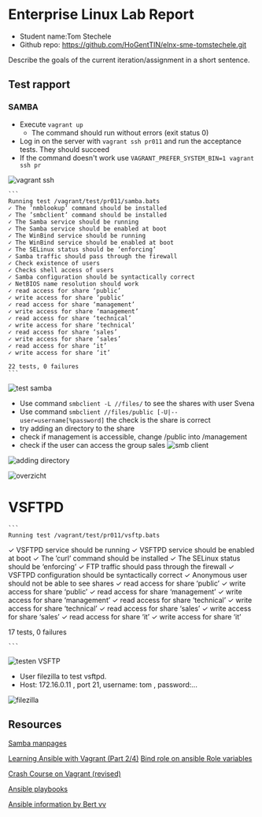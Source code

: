 # Enterprise Linux Lab Report

- Student name:Tom Stechele
- Github repo: <https://github.com/HoGentTIN/elnx-sme-tomstechele.git>

Describe the goals of the current iteration/assignment in a short sentence.



## Test rapport

### SAMBA


- Execute `vagrant up `
    - The command should run without errors (exit status 0)
- Log in on the server with `vagrant ssh pr011` and run the acceptance tests. They should succeed
- If the command doesn't work use `VAGRANT_PREFER_SYSTEM_BIN=1 vagrant ssh pr`

![vagrant ssh](https://github.com/tomstechele/elnx-sme-tomstechele/blob/tomstechele/report/Images/03-SAMBA/vagrant%20ssh.JPG)

    ```
    Running test /vagrant/test/pr011/samba.bats
    ✓ The ’nmblookup’ command should be installed
    ✓ The ’smbclient’ command should be installed
    ✓ The Samba service should be running
    ✓ The Samba service should be enabled at boot
    ✓ The WinBind service should be running
    ✓ The WinBind service should be enabled at boot
    ✓ The SELinux status should be ‘enforcing’
    ✓ Samba traffic should pass through the firewall
    ✓ Check existence of users
    ✓ Checks shell access of users
    ✓ Samba configuration should be syntactically correct
    ✓ NetBIOS name resolution should work
    ✓ read access for share ‘public’
    ✓ write access for share ‘public’
    ✓ read access for share ‘management’
    ✓ write access for share ‘management’
    ✓ read access for share ‘technical’
    ✓ write access for share ‘technical’
    ✓ read access for share ‘sales’
    ✓ write access for share ‘sales’
    ✓ read access for share ‘it’
    ✓ write access for share ‘it’

    22 tests, 0 failures
    ```
![test samba](https://github.com/tomstechele/elnx-sme-tomstechele/blob/tomstechele/report/Images/03-SAMBA/testsamba.JPG)




- Use command `smbclient -L //files/` to see the shares with user Svena
- Use command `smbclient //files/public [-U|--user=username[%password]` the check is the share is correct
- try adding an directory to the share
- check if management is accessible, change /public into /management
- check if the user can access the group sales
![smb client](https://github.com/tomstechele/elnx-sme-tomstechele/blob/tomstechele/report/Images/03-SAMBA/smbclient.JPG)

![adding directory](https://github.com/tomstechele/elnx-sme-tomstechele/blob/tomstechele/report/Images/03-SAMBA/smbclient_user.JPG)

![overzicht](https://github.com/tomstechele/elnx-sme-tomstechele/blob/tomstechele/report/Images/03-SAMBA/samba_overzicht.JPG)





# VSFTPD

    ```
    Running test /vagrant/test/pr011/vsftp.bats
 ✓ VSFTPD service should be running
 ✓ VSFTPD service should be enabled at boot
 ✓ The ’curl’ command should be installed
 ✓ The SELinux status should be ‘enforcing’
 ✓ FTP traffic should pass through the firewall
 ✓ VSFTPD configuration should be syntactically correct
 ✓ Anonymous user should not be able to see shares
 ✓ read access for share ‘public’
 ✓ write access for share ‘public’
 ✓ read access for share ‘management’
 ✓ write access for share ‘management’
 ✓ read access for share ‘technical’
 ✓ write access for share ‘technical’
 ✓ read access for share ‘sales’
 ✓ write access for share ‘sales’
 ✓ read access for share ‘it’
 ✓ write access for share ‘it’

  17 tests, 0 failures


    ```
![testen VSFTP](https://github.com/tomstechele/elnx-sme-tomstechele/blob/tomstechele/report/Images/03-SAMBA/vsftp_overzicht.JPG)

 - User filezilla to test vsftpd.
 - Host: 172.16.0.11 , port 21, username: tom , password:...

 ![filezilla](https://github.com/tomstechele/elnx-sme-tomstechele/blob/tomstechele/report/Images/03-SAMBA/filezilla.JPG)





## Resources

[Samba manpages](https://www.samba.org/samba/docs/man/manpages-3/smbclient.1.html)

[Learning Ansible with Vagrant (Part 2/4)](https://sysadmincasts.com/episodes/45-learning-ansible-with-vagrant-part-2-4
)
[Bind role on ansible ](https://galaxy.ansible.com/bertvv/bind/)
[Role variables](https://github.com/bertvv/ansible-role-bind)

[Crash Course on Vagrant (revised)](https://sysadmincasts.com/episodes/42-crash-course-on-vagrant-revised)

[Ansible playbooks](https://docs.ansible.com/ansible/playbooks.html)

[Ansible information by Bert vv](https://github.com/bertvv/ansible-skeleton)
